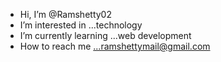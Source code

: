 -  Hi, I’m @Ramshetty02
-  I’m interested in ...technology
-  I’m currently learning ...web development 
-  How to reach me ...ramshettymail@gmail.com


